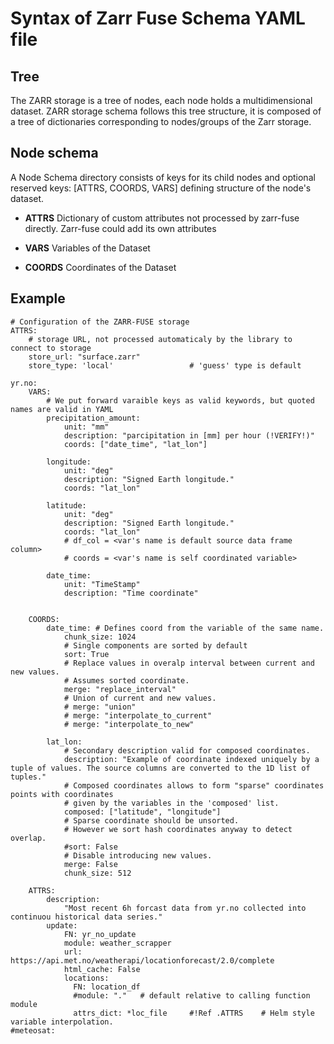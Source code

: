 # Syntax of Zarr Fuse Schema YAML file

## Tree
The ZARR storage is a tree of nodes, each node holds a multidimensional dataset.
ZARR storage schema follows this tree structure, it is composed of a tree of dictionaries corresponding 
to nodes/groups of the Zarr storage.

## Node schema
A Node Schema directory consists of keys for its child nodes and optional reserved keys: [ATTRS, COORDS, VARS] 
defining structure of the node's dataset.


- **ATTRS** Dictionary of custom attributes not processed by zarr-fuse directly. Zarr-fuse could add its own attributes 

- **VARS** Variables of the Dataset

- **COORDS** Coordinates of the Dataset

## Example
```
# Configuration of the ZARR-FUSE storage
ATTRS:
    # storage URL, not processed automaticaly by the library to connect to storage
    store_url: "surface.zarr"
    store_type: 'local'                 # 'guess' type is default
    
yr.no:
    VARS:
        # We put forward varaible keys as valid keywords, but quoted names are valid in YAML
        precipitation_amount:
            unit: "mm"
            description: "parcipitation in [mm] per hour (!VERIFY!)"
            coords: ["date_time", "lat_lon"]
            
        longitude:
            unit: "deg"
            description: "Signed Earth longitude."
            coords: "lat_lon"
            
        latitude:
            unit: "deg"
            description: "Signed Earth longitude."
            coords: "lat_lon"
            # df_col = <var's name is default source data frame column>
            # coords = <var's name is self coordinated variable> 
        
        date_time:
            unit: "TimeStamp"
            description: "Time coordinate"
        
    
    COORDS:
        date_time: # Defines coord from the variable of the same name. 
            chunk_size: 1024
            # Single components are sorted by default
            sort: True
            # Replace values in overalp interval between current and new values.
            # Assumes sorted coordinate.  
            merge: "replace_interval"
            # Union of current and new values.
            # merge: "union" 
            # merge: "interpolate_to_current"
            # merge: "interpolate_to_new"
            
        lat_lon:
            # Secondary description valid for composed coordinates. 
            description: "Example of coordinate indexed uniquely by a tuple of values. The source columns are converted to the 1D list of tuples."
            # Composed coordinates allows to form "sparse" coordinates points with coordinates 
            # given by the variables in the 'composed' list. 
            composed: ["latitude", "longitude"]
            # Sparse coordinate should be unsorted. 
            # However we sort hash coordinates anyway to detect overlap.
            #sort: False 
            # Disable introducing new values.
            merge: False
            chunk_size: 512
        
    ATTRS:
        description:
            "Most recent 6h forcast data from yr.no collected into continuou historical data series."
        update:
            FN: yr_no_update
            module: weather_scrapper
            url: https://api.met.no/weatherapi/locationforecast/2.0/complete
            html_cache: False    
            locations:
              FN: location_df
              #module: "."   # default relative to calling function module
              attrs_dict: *loc_file     #!Ref .ATTRS    # Helm style variable interpolation. 
#meteosat:



```
